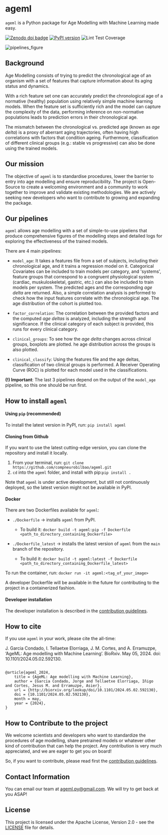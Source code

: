 # ageml

`ageml` is a Python package for Age Modelling with Machine Learning made easy.

[![Zenodo doi badge](https://img.shields.io/badge/DOI-10.5281/zenodo.10255549-blue.svg)](https://zenodo.org/doi/10.5281/zenodo.10255549) [![PyPI version](https://badge.fury.io/py/ageml.svg)](https://badge.fury.io/py/ageml) ![Lint Test Coverage](https://github.com/compneurobilbao/AgeModelling/actions/workflows/lint_test_coverage.yml/badge.svg?branch=main)

![pipelines_figure](./resources/figs/pipeline.png)

## Background

Age Modelling consists of trying to predict the chronological age of an organism with a set of features that capture information about its aging status and dynamics.

With a rich feature set one can accurately predict the chronological age of a normative (healthy) population using relatively simple machine learning models. When the feature set is sufficiently rich and the model can capture the complexity of the data, performing inference on non-normative populations leads to prediction errors in their chronological age.

The mismatch between the chronological vs. predicted age (known as _age delta_) is a proxy of aberrant aging trajectories, often having high correlations with factors that condition ageing. Furthermore, classification of different clinical groups (e.g.: stable vs progressive) can also be done using the trained models.

## Our mission

The objective of `ageml` is to standardise procedures, lower the barrier to entry into age modelling and ensure reproducibility. The project is Open-Source to create a welcoming environment and a community to work together to improve and validate existing methodologies. We are actively seeking new developers who want to contribute to growing and expanding the package.


## Our pipelines

`ageml` allows age modelling with a set of simple-to-use pipeliens that produce comprehensive figures of the modelling steps and detailed logs for exploring the effectiveness of the trained models.

There are 4 main pipelines:

- `model_age`: It takes a features file from a set of subjects, including their chronological age, and it trains a regression model on it. Categorical Covariates can be included to train models per category, and 'systems', feature groups that correspond to a congruent physiological system (cardiac, muskuloskeletal, gastric, etc.) can also be included to train models per system. The predicted ages and the corresponding _age delta_ are returned. Also, a simple correlation analysis is performed to check how the input features correlate with the chronological age. The age distribution of the cohort is plotted too.

- `factor_correlation`: The correlation between the provided factors and the computed _age deltas_ is analyzed, including the strength and significance. If the clinical category of each subject is provided, this runs for every clinical category.

- `clinical_groups`: To see how the _age delta_ changes across clinical groups, boxplots are plotted. he age distribution across the groups is also plotted.

- `clinical_classify`: Using the features file and the age deltas, classification of two clinical groups is performed. A Receiver Operating Curve (ROC) is plotted for each model used in the classifications.

**(!) Important**: The last 3 pipelines depend on the output of the `model_age` pipeline, so this one should be run first.

## How to install `ageml`

#### Using `pip` (recommended)

To install the latest version in PyPI, run: `pip install ageml`

#### Cloning from Github

If you want to use the latest cutting-edge version, you can clone the repository and install it locally.

1. From your terminal, run: `git clone https://github.com/compneurobilbao/ageml.git` 
2. `cd` into the `ageml` folder, and install with pip:`pip install .`

Note that `ageml` is under active development, but still not continuously deployed, so the latest version might not be available in PyPI.

#### Docker
There are two Dockerfiles available for `ageml`:
- `./Dockerfile` -> installs `ageml` from PyPI.
  - To build it:
`docker build -t ageml:pip -f Dockerfile <path_to_directory_containing_Dockerfile>`

- `./Dockerfile_latest` -> installs the latest version of `ageml` from the `main` branch of the repository.
  - To build it:
`docker build -t ageml:latest -f Dockerfile <path_to_directory_containing_Dockerfile_latest>`


To run the container, run:
`docker run -it ageml:<tag_of_your_image>`

A developer Dockerfile will be available in the future for contributing to the project in a containerized fashion.

#### Developer installation

The developer installation is described in the [contribution guidelines](./docs/CONTRIBUTING.md).

## How to cite

If you use `ageml` in your work, please cite the all-time:

J. Garcia Condado, I. Tellaetxe Elorriaga, J. M. Cortes, and A. Erramuzpe, ‘AgeML: Age modelling with Machine Learning’. BioRxiv. May 05, 2024. doi: 10.1101/2024.05.02.592130.

```

@article{ageml_2024,
    title = {AgeML: Age modelling with Machine Learning},
    author = {Garcia Condado, Jorge and Tellaetxe Elorriaga, Iñigo  and Cortes, Jesus M. and Erramuzpe, Asier},
    url = {http://biorxiv.org/lookup/doi/10.1101/2024.05.02.592130},
    doi = {10.1101/2024.05.02.592130},
    month = may,
    year = {2024},
}
```

## How to Contribute to the project

We welcome scientists and developers who want to standardize the procedures of age modelling, share pretrained models or whatever other kind of contribution that can help the project. Any contribution is very much appreciated, and we are eager to get you on board!

So, if you want to contribute, please read first the [contribution guidelines](./docs/CONTRIBUTING.md).

## Contact Information

You can email our team at [ageml.py@gmail.com](mailto:ageml.py@gmail.com). We will try to get back at you ASAP!

## License

This project is licensed under the Apache License, Version 2.0 - see the [LICENSE](./LICENSE) file for details.


<!-- References
- De Lange, A.-M. G., & Cole, J. H. (2020). Commentary: Correction procedures in brain-age prediction. NeuroImage: Clinical, 26, 102229. [https://doi.org/10.1016/j.nicl.2020.102229](https://doi.org/10.1016/j.nicl.2020.102229)
- Franke, K., Ziegler, G., Klöppel, S., & Gaser, C. (2010). Estimating the age of healthy subjects from T1-weighted MRI scans using kernel methods: Exploring the influence of various parameters. NeuroImage, 50(3), 883–892. [https://doi.org/10.1016/j.neuroimage.2010.01.005](https://doi.org/10.1016/j.nicl.2020.102229)
- Tian, Y. E., Cropley, V., Maier, A. B., Lautenschlager, N. T., Breakspear, M., & Zalesky, A. (2023). Heterogeneous aging across multiple organ systems and prediction of chronic disease and mortality. Nature Medicine, 29(5), 1221–1231. [https://doi.org/10.1038/s41591-023-02296-6](https://doi.org/10.1016/j.nicl.2020.102229)
 -->